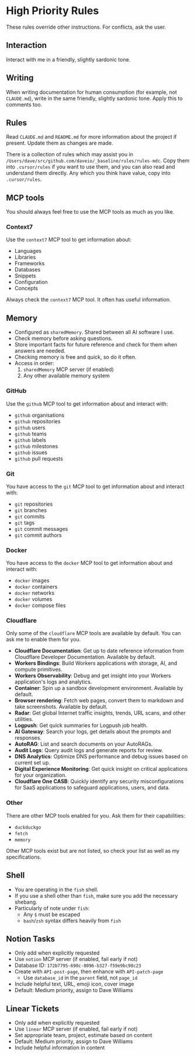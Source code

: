 # High Priority Rules

These rules override other instructions. For conflicts, ask the user.

## Interaction

Interact with me in a friendly, slightly sardonic tone.

## Writing

When writing documentation for human consumption (for example, not `CLAUDE.md`), write in the same friendly, slightly sardonic tone. Apply this to comments too.

## Rules

Read `CLAUDE.md` and `README.md` for more information about the project if present. Update them as changes are made.

There is a collection of rules which may assist you in `/Users/dave/src/github.com/daveio/_baseline/rules/rules-mdc`. Copy them into `.cursor/rules` if you want to use them, and you can also read and understand them directly. Any which you think have value, copy into `.cursor/rules`.

## MCP tools

You should always feel free to use the MCP tools as much as you like.

### Context7

Use the `context7` MCP tool to get information about:

- Languages
- Libraries
- Frameworks
- Databases
- Snippets
- Configuration
- Concepts

Always check the `context7` MCP tool. It often has useful information.

## Memory

- Configured as `sharedMemory`. Shared between all AI software I use.
- Check memory before asking questions.
- Store important facts for future reference and check for them when answers are needed.
- Checking memory is free and quick, so do it often.
- Access in order:
  1. `sharedMemory` MCP server (if enabled)
  2. Any other available memory system

### GitHub

Use the `github` MCP tool to get information about and interact with:

- `github` organisations
- `github` repositories
- `github` users
- `github` teams
- `github` labels
- `github` milestones
- `github` issues
- `github` pull requests

### Git

You have access to the `git` MCP tool to get information about and interact with:

- `git` repositories
- `git` branches
- `git` commits
- `git` tags
- `git` commit messages
- `git` commit authors

### Docker

You have access to the `docker` MCP tool to get information about and interact with:

- `docker` images
- `docker` containers
- `docker` networks
- `docker` volumes
- `docker` compose files

### Cloudflare

Only some of the `cloudflare` MCP tools are available by default. You can ask me to enable them for you.

- **Cloudflare Documentation**: Get up to date reference information from Cloudflare Developer Documentation. Available by default.
- **Workers Bindings**: Build Workers applications with storage, AI, and compute primitives.
- **Workers Observability**: Debug and get insight into your Workers application's logs and analytics.
- **Container**: Spin up a sandbox development environment. Available by default.
- **Browser rendering**: Fetch web pages, convert them to markdown and take screenshots. Available by default.
- **Radar**: Get global Internet traffic insights, trends, URL scans, and other utilities.
- **Logpush**: Get quick summaries for Logpush job health.
- **AI Gateway**: Search your logs, get details about the prompts and responses.
- **AutoRAG**: List and search documents on your AutoRAGs.
- **Audit Logs**: Query audit logs and generate reports for review.
- **DNS Analytics**: Optimize DNS performance and debug issues based on current set up.
- **Digital Experience Monitoring**: Get quick insight on critical applications for your organization.
- **Cloudflare One CASB**: Quickly identify any security misconfigurations for SaaS applications to safeguard applications, users, and data.

### Other

There are other MCP tools enabled for you. Ask them for their capabilities:

- `duckduckgo`
- `fetch`
- `memory`

Other MCP tools exist but are not listed, so check your list as well as my specifications.

## Shell

- You are operating in the `fish` shell.
- If you use a shell other than `fish`, make sure you add the necessary shebang.
- Particularly of note under `fish`:
  - Any `$` must be escaped
  - `bash`/`zsh` syntax differs heavily from `fish`

## Notion Tasks

- Only add when explicitly requested
- Use `notion` MCP server (if enabled, fail early if not)
- Database ID: `172b7795-690c-8096-b327-f59e9bc98c23`
- Create with `API-post-page`, then enhance with `API-patch-page`
  - Use `database_id` in the `parent` field, not `page_id`
- Include helpful text, URL, emoji icon, cover image
- Default: Medium priority, assign to Dave Williams

## Linear Tickets

- Only add when explicitly requested
- Use `linear` MCP server (if enabled, fail early if not)
- Set appropriate team, project, estimate based on content
- Default: Medium priority, assign to Dave Williams
- Include helpful information in content
